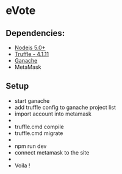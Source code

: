 #  eVote

## Dependencies:
- [Nodejs 5.0+](https://nodejs.org/en/)
- [Truffle - 4.1.11](https://github.com/trufflesuite/truffle)
- [Ganache](http://truffleframework.com/ganache/)
- MetaMask

## Setup

- start ganache
- add truffle config to ganache project list
- import account into metamask
- 
- truffle.cmd compile
- truffle.cmd migrate
- 
- npm run dev
- connect metamask to the site
- 
- Voila !

